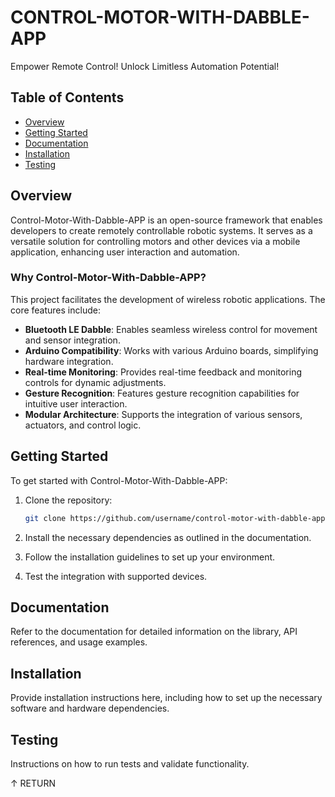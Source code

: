 # CONTROL-MOTOR-WITH-DABBLE-APP
Empower Remote Control! Unlock Limitless Automation Potential!

## Table of Contents
- [Overview](#overview)
- [Getting Started](#getting-started)
- [Documentation](#documentation)
- [Installation](#installation)
- [Testing](#testing)

## Overview
Control-Motor-With-Dabble-APP is an open-source framework that enables developers to create remotely controllable robotic systems. It serves as a versatile solution for controlling motors and other devices via a mobile application, enhancing user interaction and automation.

### Why Control-Motor-With-Dabble-APP?
This project facilitates the development of wireless robotic applications. The core features include:
- **Bluetooth LE Dabble**: Enables seamless wireless control for movement and sensor integration.
- **Arduino Compatibility**: Works with various Arduino boards, simplifying hardware integration.
- **Real-time Monitoring**: Provides real-time feedback and monitoring controls for dynamic adjustments.
- **Gesture Recognition**: Features gesture recognition capabilities for intuitive user interaction.
- **Modular Architecture**: Supports the integration of various sensors, actuators, and control logic.

## Getting Started
To get started with Control-Motor-With-Dabble-APP:

1. Clone the repository:
   ```bash
   git clone https://github.com/username/control-motor-with-dabble-app.git

2. Install the necessary dependencies as outlined in the documentation.

3. Follow the installation guidelines to set up your environment.

4. Test the integration with supported devices.

## Documentation
Refer to the documentation for detailed information on the library, API references, and usage examples.

## Installation
Provide installation instructions here, including how to set up the necessary software and hardware dependencies.

## Testing
Instructions on how to run tests and validate functionality.

↑ RETURN



